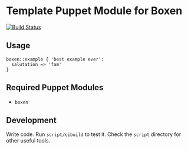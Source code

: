 # Template Puppet Module for Boxen

[![Build Status](https://travis-ci.org/dieterdemeyer/puppet-mainmenu.png?branch=master)](https://travis-ci.org/dieterdemeyer/puppet-mainmenu)

## Usage

```puppet
boxen::example { 'best example ever':
  salutation => 'fam'
}
```

## Required Puppet Modules

* `boxen`

## Development

Write code. Run `script/cibuild` to test it. Check the `script`
directory for other useful tools.
